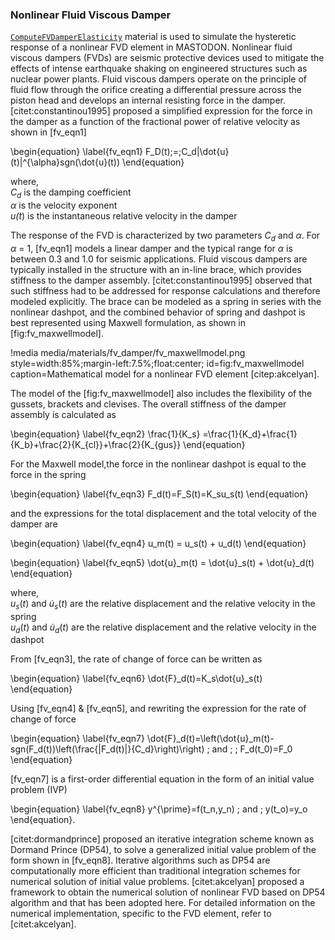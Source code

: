 ### Nonlinear Fluid Viscous Damper

[`ComputeFVDamperElasticity`](source/materials/ComputeFVDamperElasticity.md) material is used to simulate the hysteretic response of a nonlinear FVD element in MASTODON. Nonlinear fluid viscous dampers (FVDs) are seismic protective devices used to mitigate the effects of intense earthquake shaking on engineered structures such as nuclear power plants. Fluid viscous dampers operate on the principle of fluid flow through the orifice creating a differential pressure across the piston head and develops an internal resisting force in the damper. [citet:constantinou1995] proposed a simplified expression for the force in the damper as a function of the fractional power of relative velocity as shown in [fv_eqn1]

\begin{equation}
\label{fv_eqn1}
F_D(t)\;=\;C_d|\dot{u}(t)|^{\alpha}sgn(\dot{u}(t))
\end{equation}

where, <br/>
$C_d$ is the damping coefficient<br/>
$\alpha$ is the velocity exponent<br/>
$u\dot(t)$ is the instantaneous relative velocity in the damper<br/>

The response of the FVD is characterized by two parameters $C_d$ and $\alpha$. For $\alpha$ = 1, [fv_eqn1] models a linear damper and the typical range for $\alpha$ is between 0.3 and 1.0 for seismic applications. Fluid viscous dampers are typically installed in the structure with an in-line brace, which provides stiffness to the damper assembly. [citet:constantinou1995] observed that such stiffness had to be addressed for response calculations and therefore modeled explicitly. The  brace can be modeled as a spring in series with the nonlinear dashpot, and the combined behavior of spring and dashpot is best represented using Maxwell formulation, as shown in [fig:fv_maxwellmodel].

!media media/materials/fv_damper/fv_maxwellmodel.png
       style=width:85%;margin-left:7.5%;float:center;
       id=fig:fv_maxwellmodel
       caption=Mathematical model for a nonlinear FVD element [citep:akcelyan].

The model of the [fig:fv_maxwellmodel] also includes the flexibility of the gussets, brackets and clevises. The overall stiffness of the damper assembly is calculated as  

\begin{equation}
\label{fv_eqn2}
\frac{1}{K_s} =\frac{1}{K_d}+\frac{1}{K_b}+\frac{2}{K_{cl}}+\frac{2}{K_{gus}}
\end{equation}

For the Maxwell model,the force in the nonlinear dashpot is equal to the force in the spring

\begin{equation}
\label{fv_eqn3}
F_d(t)=F_S(t)=K_su_s(t)
\end{equation}

and the expressions for the total displacement and the total velocity of the damper are

\begin{equation}
\label{fv_eqn4}
u_m(t) = u_s(t) + u_d(t)
\end{equation}

\begin{equation}
\label{fv_eqn5}
\dot{u}_m(t) = \dot{u}_s(t) + \dot{u}_d(t)
\end{equation}

where, <br/>
$u_s(t)$ and $\dot{u}_s(t)$ are the relative displacement and the relative velocity in the spring<br/>
$u_d(t)$ and $\dot{u}_d(t)$ are the relative displacement and the relative velocity in the dashpot

From [fv_eqn3], the rate of change of force can be written as

\begin{equation}
\label{fv_eqn6}
\dot{F}_d(t)=K_s\dot{u}_s(t)
\end{equation}

Using [fv_eqn4] & [fv_eqn5], and rewriting the expression for the rate of change of force

\begin{equation}
\label{fv_eqn7}
\dot{F}_d(t)=\left(\dot{u}_m(t)-sgn(F_d(t))\left(\frac{|F_d(t)|}{C_d}\right)\right) \; and \; \; F_d(t_0)=F_0
\end{equation}

[fv_eqn7] is a first-order differential equation in the form of an initial value problem (IVP)

\begin{equation}
\label{fv_eqn8}
y^{\prime}=f(t_n,y_n) \; and \;  y(t_o)=y_o
\end{equation}.

[citet:dormandprince] proposed an iterative integration scheme known as Dormand Prince (DP54), to solve a generalized initial value problem of the form shown in [fv_eqn8]. Iterative algorithms such as DP54 are computationally more efficient than traditional integration schemes for numerical solution of initial value problems. [citet:akcelyan] proposed a framework to obtain the numerical solution of nonlinear FVD based on DP54 algorithm and that has been adopted here. For detailed information on the numerical implementation, specific to the FVD element, refer to [citet:akcelyan].
